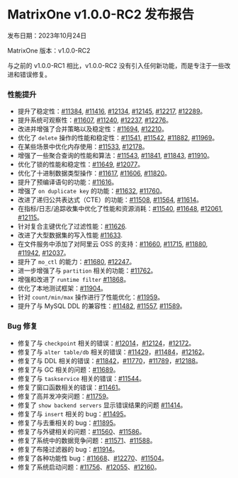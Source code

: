 # **MatrixOne v1.0.0-RC2 发布报告**

发布日期：2023年10月24日

MatrixOne 版本：v1.0.0-RC2

与之前的 v1.0.0-RC1 相比，v1.0.0-RC2 没有引入任何新功能，而是专注于一些改进和错误修复。

### 性能提升

* 提升了稳定性：[#11384](https://github.com/matrixorigin/matrixone/issues/11384), [#11416](https://github.com/matrixorigin/matrixone/issues/11416), [#12134](https://github.com/matrixorigin/matrixone/pull/12134), [#12145](https://github.com/matrixorigin/matrixone/pull/12145), [#12217](https://github.com/matrixorigin/matrixone/pull/12217), [#12289](https://github.com/matrixorigin/matrixone/pull/12289)。
* 提升系统可观察性：[#11607](https://github.com/matrixorigin/matrixone/pull/11607), [#11240](https://github.com/matrixorigin/matrixone/pull/11240), [#12237](https://github.com/matrixorigin/matrixone/pull/12237), [#12276](https://github.com/matrixorigin/matrixone/pull/12276)。
* 改进并增强了合并策略以及稳定性：[#11694](https://github.com/matrixorigin/matrixone/pull/11694), [#12210](https://github.com/matrixorigin/matrixone/pull/12210)。
* 优化了 `delete` 操作的性能和稳定性：[#11541](https://github.com/matrixorigin/matrixone/pull/11541), [#11542](https://github.com/matrixorigin/matrixone/pull/11542), [#11882](https://github.com/matrixorigin/matrixone/pull/11882), [#11969](https://github.com/matrixorigin/matrixone/pull/11969)。
* 在某些场景中优化内存使用：[#11533](https://github.com/matrixorigin/matrixone/pull/11533), [#12178](https://github.com/matrixorigin/matrixone/pull/12178)。
* 增强了一些聚合查询的性能和算法：[#11543](https://github.com/matrixorigin/matrixone/pull/11543), [#11841](https://github.com/matrixorigin/matrixone/pull/11841), [#11843](https://github.com/matrixorigin/matrixone/pull/11843), [#11910](https://github.com/matrixorigin/matrixone/pull/11910)。
* 优化了锁的性能和稳定性：[#11649](https://github.com/matrixorigin/matrixone/pull/11649), [#12077](https://github.com/matrixorigin/matrixone/pull/12077)。
* 优化了十进制数据类型操作：[#11617](https://github.com/matrixorigin/matrixone/pull/11617), [#11606](https://github.com/matrixorigin/matrixone/pull/11606), [#11820](https://github.com/matrixorigin/matrixone/pull/11820)。
* 提升了预编译语句的功能：[#11616](https://github.com/matrixorigin/matrixone/pull/11616)。
* 增强了 `on duplicate key` 的功能：[#11632](https://github.com/matrixorigin/matrixone/pull/11632), [#11760](https://github.com/matrixorigin/matrixone/pull/11760)。
* 改进了递归公共表达式（CTE）的功能：[#11508](https://github.com/matrixorigin/matrixone/pull/11508), [#11564](https://github.com/matrixorigin/matrixone/pull/11564), [#11614](https://github.com/matrixorigin/matrixone/pull/11614)。
* 在指标/日志/追踪收集中优化了性能和资源消耗：[#11540](https://github.com/matrixorigin/matrixone/pull/11540), [#11648](https://github.com/matrixorigin/matrixone/pull/11648), [#12061](https://github.com/matrixorigin/matrixone/pull/12061), [#12115](https://github.com/matrixorigin/matrixone/pull/12115)。
* 针对复合主键优化了过滤性能：[#11626](https://github.com/matrixorigin/matrixone/pull/11626).
* 改进了大型数据集的写入性能 [#11633](https://github.com/matrixorigin/matrixone/pull/11633).
* 在文件服务中添加了对阿里云 OSS 的支持：[#11660](https://github.com/matrixorigin/matrixone/pull/11660), [#11715](https://github.com/matrixorigin/matrixone/pull/11715), [#11880](https://github.com/matrixorigin/matrixone/pull/11880), [#11942](https://github.com/matrixorigin/matrixone/pull/11942), [#12037](https://github.com/matrixorigin/matrixone/pull/12037)。
* 提升了 `mo_ctl` 的能力：[#11680](https://github.com/matrixorigin/matrixone/pull/11680), [#12247](https://github.com/matrixorigin/matrixone/pull/12247)。
* 进一步增强了与 `partition` 相关的功能：[#11762](https://github.com/matrixorigin/matrixone/pull/11762)。
* 增强和改进了 `runtime filter` [#11868](https://github.com/matrixorigin/matrixone/pull/11868)。
* 优化了本地测试框架：[#11904](https://github.com/matrixorigin/matrixone/pull/11904)。
* 针对 `count/min/max` 操作进行了性能优化：[#11959](https://github.com/matrixorigin/matrixone/pull/11959)。
* 提升了与 MySQL DDL 的兼容性：[#11482](https://github.com/matrixorigin/matrixone/pull/11482), [#11557](https://github.com/matrixorigin/matrixone/pull/11557), [#11589](https://github.com/matrixorigin/matrixone/pull/11589)。

### Bug 修复

* 修复了与 `checkpoint` 相关的错误：[#12014](https://github.com/matrixorigin/matrixone/pull/12014)，[#12124](https://github.com/matrixorigin/matrixone/pull/12124)，[#12172](https://github.com/matrixorigin/matrixone/pull/12172)。
* 修复了与 `alter table/db` 相关的错误：[#11429](https://github.com/matrixorigin/matrixone/pull/11429)，[#11484](https://github.com/matrixorigin/matrixone/pull/11484)，[#12162](https://github.com/matrixorigin/matrixone/pull/12162)。
* 修复了与 DDL 相关的错误：[#11842](https://github.com/matrixorigin/matrixone/pull/11842)，[#11770](https://github.com/matrixorigin/matrixone/pull/11770)，[#11789](https://github.com/matrixorigin/matrixone/pull/11789)，[#12188](https://github.com/matrixorigin/matrixone/pull/12188)。
* 修复了与 GC 相关的问题：[#11689](https://github.com/matrixorigin/matrixone/pull/11689)。
* 修复了与 `taskservice` 相关的错误：[#11544](https://github.com/matrixorigin/matrixone/pull/11544)。
* 修复了窗口函数相关的错误：[#11461](https://github.com/matrixorigin/matrixone/pull/11461)。
* 修复了高并发冲突问题：[#11759](https://github.com/matrixorigin/matrixone/pull/11759)。
* 修复了 `show backend servers` 显示错误结果的问题 [#11414](https://github.com/matrixorigin/matrixone/pull/11414)。
* 修复了与 `insert` 相关的 bug：[#11495](https://github.com/matrixorigin/matrixone/pull/11495)。
* 修复了与去重相关的 bug：[#11895](https://github.com/matrixorigin/matrixone/pull/11895)。
* 修复了与外键相关的问题：[#11560](https://github.com/matrixorigin/matrixone/pull/11560)、[#11586](https://github.com/matrixorigin/matrixone/pull/11586)。
* 修复了系统中的数据竞争问题：[#11571](https://github.com/matrixorigin/matrixone/pull/11571)、[#11588](https://github.com/matrixorigin/matrixone/pull/11588)。
* 修复了布隆过滤器的 bug：[#11914](https://github.com/matrixorigin/matrixone/pull/11914)。
* 修复了各种功能性 bug：[#11668](https://github.com/matrixorigin/matrixone/pull/11668)、[#12270](https://github.com/matrixorigin/matrixone/pull/12270)、[#11504](https://github.com/matrixorigin/matrixone/pull/11504)。
* 修复了系统启动问题：[#11756](https://github.com/matrixorigin/matrixone/pull/11756)、[#12055](https://github.com/matrixorigin/matrixone/pull/12055)、[#12160](https://github.com/matrixorigin/matrixone/pull/12160)。

